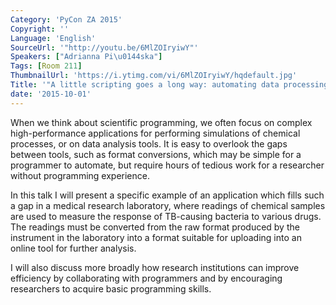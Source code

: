 ```yaml
---
Category: 'PyCon ZA 2015'
Copyright: ''
Language: 'English'
SourceUrl: '"http://youtu.be/6MlZOIryiwY"'
Speakers: ["Adrianna Pi\u0144ska"]
Tags: [Room 211]
ThumbnailUrl: 'https://i.ytimg.com/vi/6MlZOIryiwY/hqdefault.jpg'
Title: '"A little scripting goes a long way: automating data processing in science"'
date: '2015-10-01'
---
```

When we think about scientific programming, we often focus on complex high-performance applications for performing simulations of chemical processes, or on data analysis tools. It is easy to overlook the gaps between tools, such as format conversions, which may be simple for a programmer to automate, but require hours of tedious work for a researcher without programming experience.

In this talk I will present a specific example of an application which fills such a gap in a medical research laboratory, where readings of chemical samples are used to measure the response of TB-causing bacteria to various drugs. The readings must be converted from the raw format produced by the instrument in the laboratory into a format suitable for uploading into an online tool for further analysis.

I will also discuss more broadly how research institutions can improve efficiency by collaborating with programmers and by encouraging researchers to acquire basic programming skills.